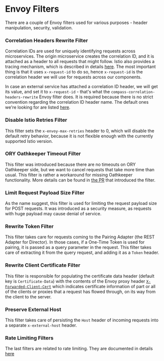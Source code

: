 # Envoy Filters

There are a couple of Envoy filters used for various purposes - header manipulation, security, validation.

### Correlation Headers Rewrite Filter
Correlation IDs are used for uniquely identifying requests across microservices. The origin microservice creates the correlation ID, and it is attached as a header to all requests that might follow.
Istio also provides a tracing mechanism, which is described in details [here](https://istio.io/latest/about/faq/distributed-tracing/#how-to-support-tracing). The most important thing is that it uses `x-request-id` to do so, hence `x-request-id` is the correlation header we will use for requests across our components.

In case an external service has attached a correlation ID header, we will get its value, and set it to `x-request-id` - that's what the `compass-correlation-headers-rewrite` Envoy filter does.
It is required because there is no strict convention regarding the correlation ID header name. The default ones we're looking for are listed [here](https://github.com/kyma-incubator/compass/blob/d429d01b34eb1a7512c9613dff2bc27d6c814857/chart/compass/values.yaml#L304).

### Disable Istio Retries Filter
This filter sets the `x-envoy-max-retries` header to 0, which will disable the default retry behavior, because it is not flexible enough with the currently supported Istio version. 

### ORY Oathkeeper Timeout Filter
This filter was introduced because there are no timeouts on ORY Oathkeeper side, but we want to cancel requests that take more time than usual.
This filter is rather a workaround for missing Oathkeeper functionality. More details can be found in [the PR](https://github.com/kyma-incubator/compass/pull/1886) that introduced the filter.

### Limit Request Payload Size Filter
As the name suggest, this filter is used for limiting the request payload size for POST requests. It was introduced as a security measure, as requests with huge payload may cause denial of service.

### Rewrite Token Filter
This filter takes care for requests coming to the Pairing Adapter (the REST Adapter for Director). In those cases, if a One-Time Token is used for pairing, it is passed as a query parameter in the request. This filter takes care of extracting it from the query request, and adding it as a `Token` header.

### Rewrite Client Certificate Filter
This filter is responsible for populating the certificate data header (default key is `Certificate-Data`) with the contents of the Envoy proxy header [`X-Forwarded-Client-Cert`](https://www.envoyproxy.io/docs/envoy/latest/configuration/http/http_conn_man/headers#x-forwarded-client-cert) which indicates certificate information of part or all of the clients or proxies that a request has flowed through, on its way from the client to the server.

### Preserve External Host
This filter takes care of persisting the `Host` header of incoming requests into a separate `x-external-host` header.

### Rate Limiting Filters
The last filters are related to rate limiting. They are documented in details [here](./10-01-rate-limiting.md)
